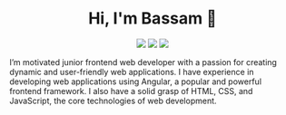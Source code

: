 <h1 align="center">Hi, I'm Bassam 👋</h1>
<p align="center">
    <a href="https://www.linkedin.com/in/bassam-ramadan-14436a185/"><img src="https://img.shields.io/badge/linkedin-%230177B5?style=flat&logo=linkedin&logoColor=white"/></a>
  <a href="https://www.instagram.com/bassam_ramadan9911/"><img src="https://img.shields.io/badge/instagram-%23E4415F?style=flat&logo=instagram&logoColor=white"/></a>
      <a href="https://twitter.com/BassamR75481015"><img src="https://img.shields.io/badge/twitter-%231FA1F1?style=flat&logo=twitter&logoColor=white"/></a>

  </p>
  


 I’m  motivated junior frontend web developer with a passion for creating dynamic and user-friendly web applications. I have experience in developing web applications using Angular, a popular and powerful frontend framework. I also have a solid grasp of HTML, CSS, and JavaScript, the core technologies of web development.

